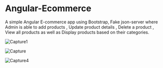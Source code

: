 # Angular-Ecommerce
A simple Angular E-commerce app using Bootstrap, Fake json-server where Admin is able to add products , Update product details , Delete a product , View all products as well as Display products based on their categories.



![Capture1](https://user-images.githubusercontent.com/70643996/120221416-fdc09000-c25b-11eb-8a38-9fdd8b50788d.JPG)




![Capture](https://user-images.githubusercontent.com/70643996/120221431-04e79e00-c25c-11eb-9465-1e72a4e8bff9.JPG)




![Capture4](https://user-images.githubusercontent.com/70643996/120221452-0f099c80-c25c-11eb-8b9c-84f5a0e1ae4b.JPG)

